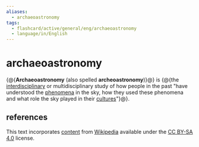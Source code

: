 ```yaml
---
aliases:
  - archaeoastronomy
tags:
  - flashcard/active/general/eng/archaeoastronomy
  - language/in/English
---
```


# archaeoastronomy

{@{__Archaeoastronomy__ (also spelled __archeoastronomy__)}@} is {@{the [interdisciplinary](interdisciplinarity.md) or multidisciplinary study of how people in the past "have understood the [phenomena](phenomenon.md) in the sky, how they used these phenomena and what role the sky played in their [cultures](culture.md)"}@}.

## references

This text incorporates [content](https://en.wikipedia.org/wiki/archaeoastronomy) from [Wikipedia](Wikipedia.md) available under the [CC BY-SA 4.0](https://creativecommons.org/licenses/by-sa/4.0/) license.
